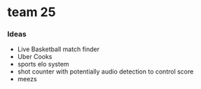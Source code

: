 # team 25

### Ideas
- Live Basketball match finder
- Uber Cooks
- sports elo system
- shot counter with potentially audio detection to control score
- meezs
